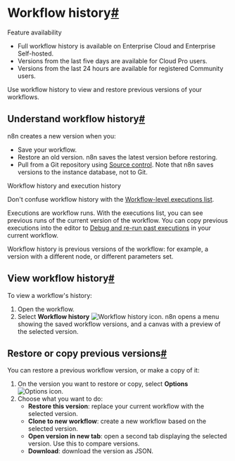 [](https://github.com/n8n-io/n8n-docs/edit/main/docs/workflows/history.md "Edit this page")

# Workflow history[#](#workflow-history "Permanent link")

Feature availability

*   Full workflow history is available on Enterprise Cloud and Enterprise Self-hosted.
*   Versions from the last five days are available for Cloud Pro users.
*   Versions from the last 24 hours are available for registered Community users.

Use workflow history to view and restore previous versions of your workflows.

## Understand workflow history[#](#understand-workflow-history "Permanent link")

n8n creates a new version when you:

*   Save your workflow.
*   Restore an old version. n8n saves the latest version before restoring.
*   Pull from a Git repository using [Source control](../../source-control-environments/). Note that n8n saves versions to the instance database, not to Git.

Workflow history and execution history

Don't confuse workflow history with the [Workflow-level executions list](../executions/single-workflow-executions/).

Executions are workflow runs. With the executions list, you can see previous runs of the current version of the workflow. You can copy previous executions into the editor to [Debug and re-run past executions](../executions/debug/) in your current workflow.

Workflow history is previous versions of the workflow: for example, a version with a different node, or different parameters set.

## View workflow history[#](#view-workflow-history "Permanent link")

To view a workflow's history:

1.  Open the workflow.
2.  Select **Workflow history** ![Workflow history icon](../../_images/common-icons/workflow-history.png). n8n opens a menu showing the saved workflow versions, and a canvas with a preview of the selected version.

## Restore or copy previous versions[#](#restore-or-copy-previous-versions "Permanent link")

You can restore a previous workflow version, or make a copy of it:

1.  On the version you want to restore or copy, select **Options** ![Options icon](../../_images/common-icons/three-dot-options-menu.png).
2.  Choose what you want to do:
    *   **Restore this version**: replace your current workflow with the selected version.
    *   **Clone to new workflow**: create a new workflow based on the selected version.
    *   **Open version in new tab**: open a second tab displaying the selected version. Use this to compare versions.
    *   **Download**: download the version as JSON.